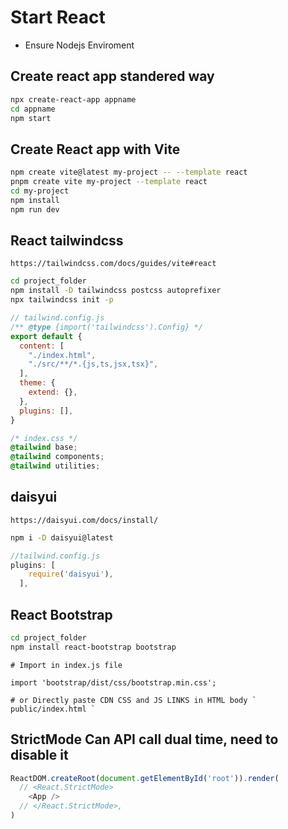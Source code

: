 # Start React
- Ensure Nodejs Enviroment 
## Create react app standered way
```bash
npx create-react-app appname
cd appname
npm start
```
## Create React app with Vite
```bash
npm create vite@latest my-project -- --template react
pnpm create vite my-project --template react
cd my-project
npm install
npm run dev
```

## React tailwindcss
```
https://tailwindcss.com/docs/guides/vite#react
```
```bash
cd project_folder
npm install -D tailwindcss postcss autoprefixer
npx tailwindcss init -p
```
```js
// tailwind.config.js
/** @type {import('tailwindcss').Config} */
export default {
  content: [
    "./index.html",
    "./src/**/*.{js,ts,jsx,tsx}",
  ],
  theme: {
    extend: {},
  },
  plugins: [],
}
```
```css
/* index.css */
@tailwind base;
@tailwind components;
@tailwind utilities;
```
## daisyui
```
https://daisyui.com/docs/install/
```
```bash
npm i -D daisyui@latest
```
```js
//tailwind.config.js
plugins: [
    require('daisyui'),
  ],
```
## React Bootstrap
```bash
cd project_folder
npm install react-bootstrap bootstrap
```
```
# Import in index.js file

import 'bootstrap/dist/css/bootstrap.min.css';

# or Directly paste CDN CSS and JS LINKS in HTML body ` public/index.html `

```
## StrictMode Can API call dual time, need to disable it
```js
ReactDOM.createRoot(document.getElementById('root')).render(
  // <React.StrictMode>
    <App />
  // </React.StrictMode>,
)
```

